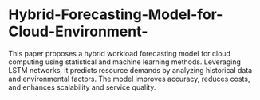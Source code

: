 # Hybrid-Forecasting-Model-for-Cloud-Environment-
This paper proposes a hybrid workload forecasting model for cloud computing using statistical and machine learning methods. Leveraging LSTM networks, it predicts resource demands by analyzing historical data and environmental factors. The model improves accuracy, reduces costs, and enhances scalability and service quality.
